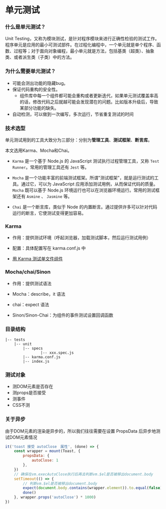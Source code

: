# 单元测试

### 什么是单元测试？

Unit Testing，又称为模块测试，是针对程序模块来进行正确性检验的测试工作。程序单元是应用的最小可测试部件。在过程化编程中，一个单元就是单个程序、函数、过程等；对于面向对象编程，最小单元就是方法，包括基类（超类）、抽象类、或者派生类（子类）中的方法。

### 为什么需要单元测试？

- 可能会测出功能的隐藏bug。
- 保证代码重构的安全性。
  - 组件库中每⼀个组件都可能会重构或者更新迭代，如果单元测试覆盖率⾼的话，修改代码之后就越可能会发现潜在的问题。⽐如版本升级后，导致某部分功能的缺失。
- 自动检测，可以做到一次编写，多次运行，节省重复测试的时间

### 技术选型

单元测试用到的工具大致分为三部分：分别为**管理工具**、**测试框架**、**断言库**。

本文选用Karma、Mocha和Chai。

- `Karma` 是一个基于 Node.js 的 JavaScript 测试执行过程管理工具，又称 `Test Runner`。常用的管理工具还有 `Jest` 等。

- `Mocha` 是一个功能丰富的前端测试框架。所谓"测试框架"，就是运行测试的工具。通过它，可以为 JavaScript 应用添加测试用例，从而保证代码的质量。`Mocha` 既可以基于 Node.js 环境运行也可以在浏览器环境运行。常用的测试框架还有 `Asmine` 、 `Jasmine` 等。

- `Chai` 是一个断言库，类似于 Node 的内置断言。通过提供许多可以针对代码运行的断言，它使测试变得更加容易。

### Karma

- 作用：提供测试环境（呼起浏览器，加载测试脚本，然后运行测试用例）

- 配置：具体配置写在 karma.conf.js 中

- [用 Karma 测试单文件组件](https://v1.test-utils.vuejs.org/zh/installation/#%E7%94%A8-karma-%E6%B5%8B%E8%AF%95%E5%8D%95%E6%96%87%E4%BB%B6%E7%BB%84%E4%BB%B6)

### Mocha/chai/Sinon

- 作用：提供测试语法

- Mocha：describe，it 语法

- chai：expect 语法

- Sinon/Sinon-Chai：为组件的事件测试设置回调函数

### 目录结构

```
|-- tests
    |-- unit
        |-- specs
        		|-- xxx.spec.js
        |-- karma.conf.js
        |-- index.js
```

### 测试对象

- 测DOM元素是否存在
- 测props是否接受
- 测事件
- CSS不测

### 关于异步

由于DOM元素的渲染是异步的，所以我们往往需要在设置 PropsData 后异步地测试DOM元素情况

```js
it('toast 接受 autoClose　属性', (done) => {
    const wrapper = mount(Toast, {
        propsData: {
            autoClose: 1
        },
    })
    // 确保在vm.execAutoClose执行后再去判断vm.$el是否被移出document.body
    setTimeout(() => {
        // 判断vm.$el是否被移出document.body
        expect(document.body.contains(wrapper.element)).to.equal(false)
        done()
    }, wrapper.props('autoClose') * 1000)
})
```

